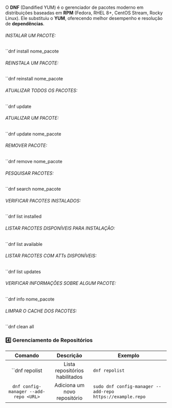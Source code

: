 O **DNF** (Dandified YUM) é o gerenciador de pacotes moderno em distribuições baseadas em **RPM** (Fedora, RHEL 8+, CentOS Stream, Rocky Linux). Ele substituiu o **YUM**, oferecendo melhor desempenho e resolução de **dependências**.

###### INSTALAR UM PACOTE:
``dnf install nome_pacote
###### REINSTALA UM PACOTE:
``dnf reinstall nome_pacote 

###### ATUALIZAR TODOS OS PACOTES:
``dnf update
###### ATUALIZAR UM PACOTE:
``dnf update nome_pacote

###### REMOVER PACOTE:
``dnf remove nome_pacote

###### PESQUISAR PACOTES:
``dnf search nome_pacote

###### VERIFICAR PACOTES INSTALADOS:
``dnf list installed

###### LISTAR PACOTES DISPONÍVEIS PARA INSTALAÇÃO:
``dnf list available

###### LISTAR PACOTES COM ATTs DISPONÍVEIS:
``dnf list updates

###### VERIFICAR INFORMAÇÕES SOBRE ALGUM PACOTE:
``dnf info nome_pacote

###### LIMPAR O CACHE DOS PACOTES:
``dnf clean all

### **4️⃣ Gerenciamento de Repositórios**

|                Comando                |           Descrição            | Exemplo                                                   |
| :-----------------------------------: | :----------------------------: | --------------------------------------------------------- |
|            ``dnf repolist             | Lista repositórios habilitados | `dnf repolist`                                            |
| `dnf config-manager --add-repo <URL>` |  Adiciona um novo repositório  | `sudo dnf config-manager --add-repo https://example.repo` |
